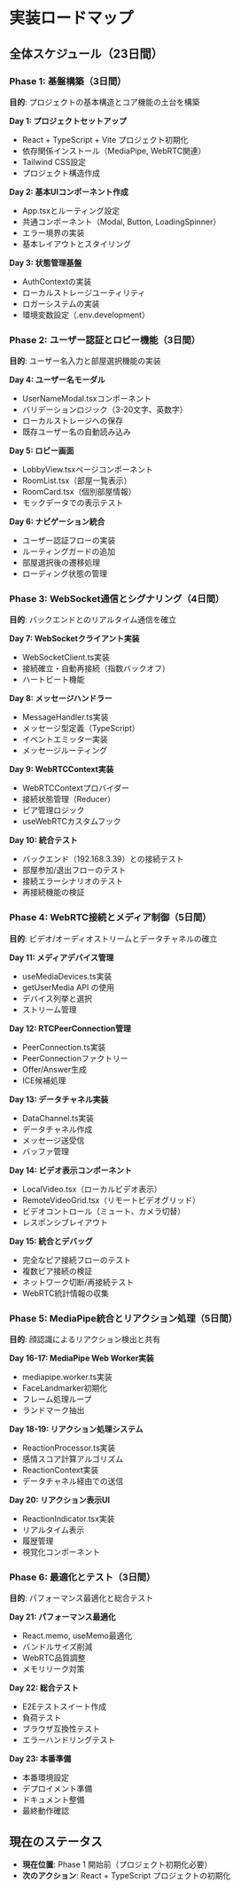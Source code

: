 # 実装ロードマップ

## 全体スケジュール（23日間）

### Phase 1: 基盤構築（3日間）
**目的**: プロジェクトの基本構造とコア機能の土台を構築

**Day 1: プロジェクトセットアップ**
- React + TypeScript + Vite プロジェクト初期化
- 依存関係インストール（MediaPipe, WebRTC関連）
- Tailwind CSS設定
- プロジェクト構造作成

**Day 2: 基本UIコンポーネント作成**
- App.tsxとルーティング設定
- 共通コンポーネント（Modal, Button, LoadingSpinner）
- エラー境界の実装
- 基本レイアウトとスタイリング

**Day 3: 状態管理基盤**
- AuthContextの実装
- ローカルストレージユーティリティ
- ロガーシステムの実装
- 環境変数設定（.env.development）

### Phase 2: ユーザー認証とロビー機能（3日間）
**目的**: ユーザー名入力と部屋選択機能の実装

**Day 4: ユーザー名モーダル**
- UserNameModal.tsxコンポーネント
- バリデーションロジック（3-20文字、英数字）
- ローカルストレージへの保存
- 既存ユーザー名の自動読み込み

**Day 5: ロビー画面**
- LobbyView.tsxページコンポーネント
- RoomList.tsx（部屋一覧表示）
- RoomCard.tsx（個別部屋情報）
- モックデータでの表示テスト

**Day 6: ナビゲーション統合**
- ユーザー認証フローの実装
- ルーティングガードの追加
- 部屋選択後の遷移処理
- ローディング状態の管理

### Phase 3: WebSocket通信とシグナリング（4日間）
**目的**: バックエンドとのリアルタイム通信を確立

**Day 7: WebSocketクライアント実装**
- WebSocketClient.ts実装
- 接続確立・自動再接続（指数バックオフ）
- ハートビート機能

**Day 8: メッセージハンドラー**
- MessageHandler.ts実装
- メッセージ型定義（TypeScript）
- イベントエミッター実装
- メッセージルーティング

**Day 9: WebRTCContext実装**
- WebRTCContextプロバイダー
- 接続状態管理（Reducer）
- ピア管理ロジック
- useWebRTCカスタムフック

**Day 10: 統合テスト**
- バックエンド（192.168.3.39）との接続テスト
- 部屋参加/退出フローのテスト
- 接続エラーシナリオのテスト
- 再接続機能の検証

### Phase 4: WebRTC接続とメディア制御（5日間）
**目的**: ビデオ/オーディオストリームとデータチャネルの確立

**Day 11: メディアデバイス管理**
- useMediaDevices.ts実装
- getUserMedia API の使用
- デバイス列挙と選択
- ストリーム管理

**Day 12: RTCPeerConnection管理**
- PeerConnection.ts実装
- PeerConnectionファクトリー
- Offer/Answer生成
- ICE候補処理

**Day 13: データチャネル実装**
- DataChannel.ts実装
- データチャネル作成
- メッセージ送受信
- バッファ管理

**Day 14: ビデオ表示コンポーネント**
- LocalVideo.tsx（ローカルビデオ表示）
- RemoteVideoGrid.tsx（リモートビデオグリッド）
- ビデオコントロール（ミュート、カメラ切替）
- レスポンシブレイアウト

**Day 15: 統合とデバッグ**
- 完全なピア接続フローのテスト
- 複数ピア接続の検証
- ネットワーク切断/再接続テスト
- WebRTC統計情報の収集

### Phase 5: MediaPipe統合とリアクション処理（5日間）
**目的**: 顔認識によるリアクション検出と共有

**Day 16-17: MediaPipe Web Worker実装**
- mediapipe.worker.ts実装
- FaceLandmarker初期化
- フレーム処理ループ
- ランドマーク抽出

**Day 18-19: リアクション処理システム**
- ReactionProcessor.ts実装
- 感情スコア計算アルゴリズム
- ReactionContext実装
- データチャネル経由での送信

**Day 20: リアクション表示UI**
- ReactionIndicator.tsx実装
- リアルタイム表示
- 履歴管理
- 視覚化コンポーネント

### Phase 6: 最適化とテスト（3日間）
**目的**: パフォーマンス最適化と総合テスト

**Day 21: パフォーマンス最適化**
- React.memo, useMemo最適化
- バンドルサイズ削減
- WebRTC品質調整
- メモリリーク対策

**Day 22: 総合テスト**
- E2Eテストスイート作成
- 負荷テスト
- ブラウザ互換性テスト
- エラーハンドリングテスト

**Day 23: 本番準備**
- 本番環境設定
- デプロイメント準備
- ドキュメント整備
- 最終動作確認

## 現在のステータス
- **現在位置**: Phase 1 開始前（プロジェクト初期化必要）
- **次のアクション**: React + TypeScript プロジェクトの初期化